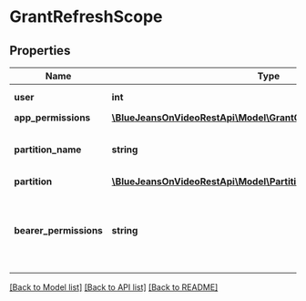 # GrantRefreshScope

## Properties
Name | Type | Description | Notes
------------ | ------------- | ------------- | -------------
**user** | **int** | The ID of your user. | [optional] 
**app_permissions** | [**\BlueJeansOnVideoRestApi\Model\GrantCodeScopeAppPermissions[]**](GrantCodeScopeAppPermissions.md) |  | [optional] 
**partition_name** | **string** | The name of the partition you are on. | [optional] 
**partition** | [**\BlueJeansOnVideoRestApi\Model\Partition**](Partition.md) |  | [optional] 
**bearer_permissions** | **string** | Comma-delimited list of scopes authorized by this token. | [optional] 

[[Back to Model list]](../README.md#documentation-for-models) [[Back to API list]](../README.md#documentation-for-api-endpoints) [[Back to README]](../README.md)


